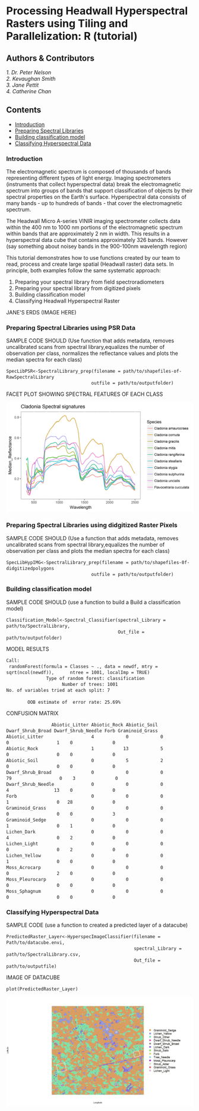 # Processing Headwall Hyperspectral Rasters using Tiling and Parallelization:  R (tutorial)

## Authors & Contributors 
*1. Dr. Peter Nelson*      
*2. Kevaughan Smith*  
*3. Jane Pettit*  
*4. Catherine Chan*  

## Contents
- [Introduction](#Introduction)
- [Preparing Spectral Libraries](#Introduction)
- [Building classification model](#Introduction)
- [Classifying Hyperspectral Data](#Introduction)
    
### Introduction
The electromagnetic spectrum is composed of thousands of bands representing different types of light energy. Imaging spectrometers (instruments that collect hyperspectral data) break the electromagnetic spectrum into groups of bands that support classification of objects by their spectral properties on the Earth's surface. Hyperspectral data consists of many bands - up to hundreds of bands - that cover the electromagnetic spectrum.  

The Headwall Micro A-series VINIR imaging spectrometer collects data within the 400 nm to 1000 nm portions of the electromagnetic spectrum within bands that are approximately 2 nm in width. This results in a hyperspectral data cube that contains approximately 326 bands. However (say something about noisey bands in the 900-100nm wavelength region)

This tutorial demonstrates how to use functions created by our team to read, process and create large spatial (Headwall raster) data sets. In principle, both examples follow the same systematic approach:
1. Preparing your spectral library from field spectroradiometers
2. Preparing your spectral library from digitized pixels
2. Building classification model 
3. Classifying Headwall Hyperspectral Raster

JANE'S ERDS (IMAGE HERE)

### Preparing Spectral Libraries using PSR Data
SAMPLE CODE SHOULD  (Use function that adds metadata, removes uncalibrated scans from spectral library,equalizes the number of observation per class, normalizes the reflectance values and plots the median spectra for each class)
``` 
SpecLibPSR<-SpectralLibrary_prep(filename = path/to/shapefiles-of-RawSpectralLibrary
                                outfile = path/to/outputfolder)
  ```
  
FACET PLOT SHOWING SPECTRAL FEATURES OF EACH CLASS

![](/Cladonia.jpg)

### Preparing Spectral Libraries using didgitized Raster Pixels
SAMPLE CODE SHOULD  (Use a function that adds metadata, removes uncalibrated scans from spectral library,equalizes the number of observation per class and plots the median spectra for each class)
``` 
SpecLibHypIMG<-SpectralLibrary_prep(filename = path/to/shapefiles-0f-didgitizedpolygons
                                outfile = path/to/outputfolder)
  ```

### Building classification model
SAMPLE CODE SHOULD (use a function to build a Build a classification model)
``` 
Classification_Model<-Spectral_Classifier(spectral_Library = path/to/SpectralLibrary,
                                          Out_file = path/to/outputfolder)
  ```
MODEL RESULTS
```
Call:
 randomForest(formula = Classes ~ ., data = newdf, mtry = sqrt(ncol(newdf)),      ntree = 1001, localImp = TRUE) 
               Type of random forest: classification
                     Number of trees: 1001
No. of variables tried at each split: 7

        OOB estimate of  error rate: 25.69%
```  
CONFUSION MATRIX 
```
                 Abiotic_Litter Abiotic_Rock Abiotic_Soil Dwarf_Shrub_Broad Dwarf_Shrub_Needle Forb Graminoid_Grass
Abiotic_Litter                  4            0            0                 0                  1    0               0
Abiotic_Rock                    1           13            5                 0                  0    0               0
Abiotic_Soil                    0            5            2                 0                  0    0               0
Dwarf_Shrub_Broad               0            0            0                79                  0    3               0
Dwarf_Shrub_Needle              0            0            0                 4                 13    0               0
Forb                            0            0            0                 1                  0   28               0
Graminoid_Grass                 0            0            0                 0                  0    0               3
Graminoid_Sedge                 0            0            0                 1                  0    1               0
Lichen_Dark                     0            0            0                 4                  0    2               0
Lichen_Light                    0            0            0                 0                  0    2               0
Lichen_Yellow                   0            0            0                 1                  0    0               0
Moss_Acrocarp                   0            0            0                 0                  2    0               0
Moss_Pleurocarp                 0            0            0                 0                  0    0               0
Moss_Sphagnum                   0            0            0                 0                  0    0               0
```

### Classifying Hyperspectral Data
SAMPLE CODE (use a function to created a predicted layer of a datacube)
```
PredictedRaster_Layer<-HyperspecImageClassifier(filename = Path/to/datacube.envi,
                                                spectral_Library = path/to/SpectralLibrary.csv,
                                                Out_file = path/to/outputfile)
  ```

IMAGE OF DATACUBE 
```
plot(PredictedRaster_Layer)
```

![](/EightMileTest_Plot_Prediction.jpg)
















